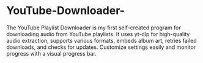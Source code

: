 # YouTube-Downloader-
The YouTube Playlist Downloader is my first self-created program for downloading audio from YouTube playlists. It uses yt-dlp for high-quality audio extraction, supports various formats, embeds album art, retries failed downloads, and checks for updates. Customize settings easily and monitor progress with a visual progress bar.

